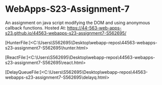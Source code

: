 # WebApps-S23-Assignment-7
An assignment on java script modifying the DOM and using anonymous callback functions.
Hosted At: <https://44-563-web-apps-s23.github.io/44563-webapps-s23-assignment7-S562695/>

[HunterFile:]<C:\Users\S562695\Desktop\webapp-repos\44563-webapps-s23-assignment7-S562695\hunter.html>

[ReactFile:]<C:\Users\S562695\Desktop\webapp-repos\44563-webapps-s23-assignment7-S562695\react.html>

[DelayQueueFile:]<C:\Users\S562695\Desktop\webapp-repos\44563-webapps-s23-assignment7-S562695\delayq.html>